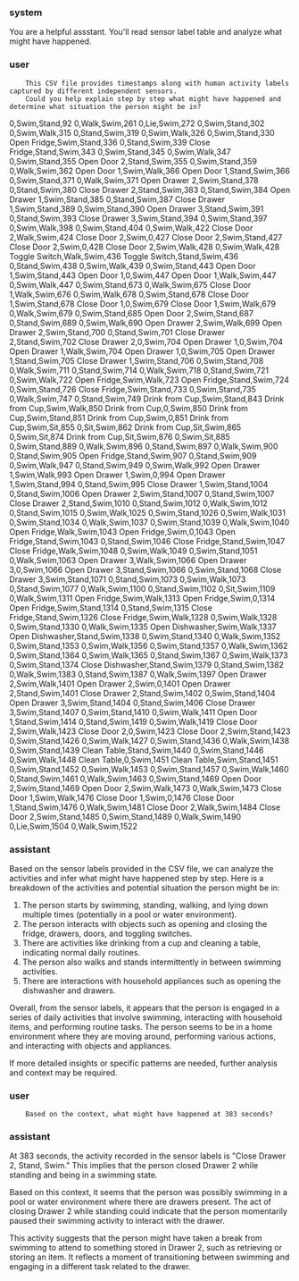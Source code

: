 ### system
You are a helpful assstant. You'll read sensor label table and analyze what might have happened.
### user

        This CSV file provides timestamps along with human activity labels captured by different independent sensors.
        Could you help explain step by step what might have happened and determine what situation the person might be in?
    
0,Swim,Stand,92
0,Walk,Swim,261
0,Lie,Swim,272
0,Swim,Stand,302
0,Swim,Walk,315
0,Stand,Swim,319
0,Swim,Walk,326
0,Swim,Stand,330
Open Fridge,Swim,Stand,336
0,Stand,Swim,339
Close Fridge,Stand,Swim,343
0,Swim,Stand,345
0,Swim,Walk,347
0,Swim,Stand,355
Open Door 2,Stand,Swim,355
0,Swim,Stand,359
0,Walk,Swim,362
Open Door 1,Swim,Walk,366
Open Door 1,Stand,Swim,366
0,Swim,Stand,371
0,Walk,Swim,371
Open Drawer 2,Swim,Stand,378
0,Stand,Swim,380
Close Drawer 2,Stand,Swim,383
0,Stand,Swim,384
Open Drawer 1,Swim,Stand,385
0,Stand,Swim,387
Close Drawer 1,Swim,Stand,389
0,Swim,Stand,390
Open Drawer 3,Stand,Swim,391
0,Stand,Swim,393
Close Drawer 3,Swim,Stand,394
0,Swim,Stand,397
0,Swim,Walk,398
0,Swim,Stand,404
0,Swim,Walk,422
Close Door 2,Walk,Swim,424
Close Door 2,Swim,0,427
Close Door 2,Swim,Stand,427
Close Door 2,Swim,0,428
Close Door 2,Swim,Walk,428
0,Swim,Walk,428
Toggle Switch,Walk,Swim,436
Toggle Switch,Stand,Swim,436
0,Stand,Swim,438
0,Swim,Walk,439
0,Swim,Stand,443
Open Door 1,Swim,Stand,443
Open Door 1,0,Swim,447
Open Door 1,Walk,Swim,447
0,Swim,Walk,447
0,Swim,Stand,673
0,Walk,Swim,675
Close Door 1,Walk,Swim,676
0,Swim,Walk,678
0,Swim,Stand,678
Close Door 1,Swim,Stand,678
Close Door 1,0,Swim,679
Close Door 1,Swim,Walk,679
0,Walk,Swim,679
0,Swim,Stand,685
Open Door 2,Swim,Stand,687
0,Stand,Swim,689
0,Swim,Walk,690
Open Drawer 2,Swim,Walk,699
Open Drawer 2,Swim,Stand,700
0,Stand,Swim,701
Close Drawer 2,Stand,Swim,702
Close Drawer 2,0,Swim,704
Open Drawer 1,0,Swim,704
Open Drawer 1,Walk,Swim,704
Open Drawer 1,0,Swim,705
Open Drawer 1,Stand,Swim,705
Close Drawer 1,Swim,Stand,706
0,Swim,Stand,708
0,Walk,Swim,711
0,Stand,Swim,714
0,Walk,Swim,718
0,Stand,Swim,721
0,Swim,Walk,722
Open Fridge,Swim,Walk,723
Open Fridge,Stand,Swim,724
0,Swim,Stand,726
Close Fridge,Swim,Stand,733
0,Swim,Stand,735
0,Walk,Swim,747
0,Stand,Swim,749
Drink from Cup,Swim,Stand,843
Drink from Cup,Swim,Walk,850
Drink from Cup,0,Swim,850
Drink from Cup,Swim,Stand,851
Drink from Cup,Swim,0,851
Drink from Cup,Swim,Sit,855
0,Sit,Swim,862
Drink from Cup,Sit,Swim,865
0,Swim,Sit,874
Drink from Cup,Sit,Swim,876
0,Swim,Sit,885
0,Swim,Stand,889
0,Walk,Swim,896
0,Stand,Swim,897
0,Walk,Swim,900
0,Stand,Swim,905
Open Fridge,Stand,Swim,907
0,Stand,Swim,909
0,Swim,Walk,947
0,Stand,Swim,949
0,Swim,Walk,992
Open Drawer 1,Swim,Walk,993
Open Drawer 1,Swim,0,994
Open Drawer 1,Swim,Stand,994
0,Stand,Swim,995
Close Drawer 1,Swim,Stand,1004
0,Stand,Swim,1006
Open Drawer 2,Swim,Stand,1007
0,Stand,Swim,1007
Close Drawer 2,Stand,Swim,1010
0,Stand,Swim,1012
0,Walk,Swim,1012
0,Stand,Swim,1015
0,Swim,Walk,1025
0,Swim,Stand,1026
0,Swim,Walk,1031
0,Swim,Stand,1034
0,Walk,Swim,1037
0,Swim,Stand,1039
0,Walk,Swim,1040
Open Fridge,Walk,Swim,1043
Open Fridge,Swim,0,1043
Open Fridge,Stand,Swim,1043
0,Stand,Swim,1046
Close Fridge,Stand,Swim,1047
Close Fridge,Walk,Swim,1048
0,Swim,Walk,1049
0,Swim,Stand,1051
0,Walk,Swim,1063
Open Drawer 3,Walk,Swim,1066
Open Drawer 3,0,Swim,1066
Open Drawer 3,Stand,Swim,1066
0,Swim,Stand,1068
Close Drawer 3,Swim,Stand,1071
0,Stand,Swim,1073
0,Swim,Walk,1073
0,Stand,Swim,1077
0,Walk,Swim,1100
0,Stand,Swim,1102
0,Sit,Swim,1109
0,Walk,Swim,1311
Open Fridge,Swim,Walk,1313
Open Fridge,Swim,0,1314
Open Fridge,Swim,Stand,1314
0,Stand,Swim,1315
Close Fridge,Stand,Swim,1326
Close Fridge,Swim,Walk,1328
0,Swim,Walk,1328
0,Swim,Stand,1330
0,Walk,Swim,1335
Open Dishwasher,Swim,Walk,1337
Open Dishwasher,Stand,Swim,1338
0,Swim,Stand,1340
0,Walk,Swim,1352
0,Swim,Stand,1353
0,Swim,Walk,1356
0,Swim,Stand,1357
0,Walk,Swim,1362
0,Swim,Stand,1364
0,Swim,Walk,1365
0,Stand,Swim,1367
0,Swim,Walk,1373
0,Swim,Stand,1374
Close Dishwasher,Stand,Swim,1379
0,Stand,Swim,1382
0,Walk,Swim,1383
0,Stand,Swim,1387
0,Walk,Swim,1397
Open Drawer 2,Swim,Walk,1401
Open Drawer 2,Swim,0,1401
Open Drawer 2,Stand,Swim,1401
Close Drawer 2,Stand,Swim,1402
0,Swim,Stand,1404
Open Drawer 3,Swim,Stand,1404
0,Stand,Swim,1406
Close Drawer 3,Swim,Stand,1407
0,Swim,Stand,1410
0,Swim,Walk,1411
Open Door 1,Stand,Swim,1414
0,Stand,Swim,1419
0,Swim,Walk,1419
Close Door 2,Swim,Walk,1423
Close Door 2,0,Swim,1423
Close Door 2,Swim,Stand,1423
0,Swim,Stand,1426
0,Swim,Walk,1427
0,Swim,Stand,1436
0,Walk,Swim,1438
0,Swim,Stand,1439
Clean Table,Stand,Swim,1440
0,Swim,Stand,1446
0,Swim,Walk,1448
Clean Table,0,Swim,1451
Clean Table,Swim,Stand,1451
0,Swim,Stand,1452
0,Swim,Walk,1453
0,Swim,Stand,1457
0,Swim,Walk,1460
0,Stand,Swim,1461
0,Walk,Swim,1463
0,Swim,Stand,1469
Open Door 2,Swim,Stand,1469
Open Door 2,Swim,Walk,1473
0,Walk,Swim,1473
Close Door 1,Swim,Walk,1476
Close Door 1,Swim,0,1476
Close Door 1,Stand,Swim,1476
0,Walk,Swim,1481
Close Door 2,Walk,Swim,1484
Close Door 2,Swim,Stand,1485
0,Swim,Stand,1489
0,Walk,Swim,1490
0,Lie,Swim,1504
0,Walk,Swim,1522

### assistant
Based on the sensor labels provided in the CSV file, we can analyze the activities and infer what might have happened step by step. Here is a breakdown of the activities and potential situation the person might be in:

1. The person starts by swimming, standing, walking, and lying down multiple times (potentially in a pool or water environment).
2. The person interacts with objects such as opening and closing the fridge, drawers, doors, and toggling switches.
3. There are activities like drinking from a cup and cleaning a table, indicating normal daily routines.
4. The person also walks and stands intermittently in between swimming activities.
5. There are interactions with household appliances such as opening the dishwasher and drawers.

Overall, from the sensor labels, it appears that the person is engaged in a series of daily activities that involve swimming, interacting with household items, and performing routine tasks. The person seems to be in a home environment where they are moving around, performing various actions, and interacting with objects and appliances.

If more detailed insights or specific patterns are needed, further analysis and context may be required.
### user

        Based on the context, what might have happened at 383 seconds?
    
### assistant
At 383 seconds, the activity recorded in the sensor labels is "Close Drawer 2, Stand, Swim." This implies that the person closed Drawer 2 while standing and being in a swimming state. 

Based on this context, it seems that the person was possibly swimming in a pool or water environment where there are drawers present. The act of closing Drawer 2 while standing could indicate that the person momentarily paused their swimming activity to interact with the drawer. 

This activity suggests that the person might have taken a break from swimming to attend to something stored in Drawer 2, such as retrieving or storing an item. It reflects a moment of transitioning between swimming and engaging in a different task related to the drawer.


